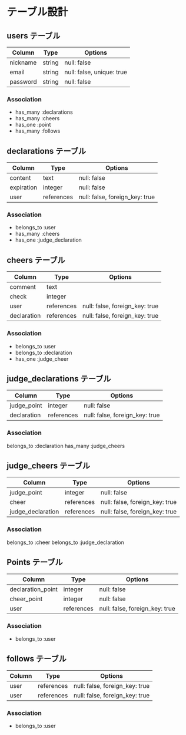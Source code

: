 # テーブル設計

## users テーブル

| Column   | Type   | Options                   |
| -------- | ------ | ------------------------- |
| nickname | string | null: false               |
| email    | string | null: false, unique: true |
| password | string | null: false               |

### Association

- has_many :declarations
- has_many :cheers
- has_one :point
- has_many :follows

## declarations テーブル

| Column     | Type       | Options                        |
| ---------- | ---------- | ------------------------------ |
| content    | text       | null: false                    |
| expiration | integer    | null: false                    |
| user       | references | null: false, foreign_key: true |

### Association

- belongs_to :user
- has_many :cheers
- has_one :judge_declaration

## cheers テーブル

| Column      | Type       | Options                        |
| ----------- | ---------- | ------------------------------ |
| comment     | text       |                                |
| check       | integer    |                                |
| user        | references | null: false, foreign_key: true |
| declaration | references | null: false, foreign_key: true |

### Association

- belongs_to :user
- belongs_to :declaration
- has_one :judge_cheer

## judge_declarations テーブル

| Column      | Type       | Options                        |
| ----------- | ---------- | ------------------------------ |
| judge_point | integer    | null: false                    |
| declaration | references | null: false, foreign_key: true |

### Association

belongs_to :declaration
has_many :judge_cheers

## judge_cheers テーブル

| Column            | Type       | Options                        |
| ----------------- | ---------- | ------------------------------ |
| judge_point       | integer    | null: false                    |
| cheer             | references | null: false, foreign_key: true |
| judge_declaration | references | null: false, foreign_key: true |

### Association

belongs_to :cheer
belongs_to :judge_declaration

## Points テーブル

| Column            | Type       | Options                        |
| ----------------- | ---------- | ------------------------------ |
| declaration_point | integer    | null: false                    |
| cheer_point       | integer    | null: false                    |
| user              | references | null: false, foreign_key: true |

### Association

- belongs_to :user

## follows テーブル

| Column | Type       | Options                        |
| ------ | ---------- | ------------------------------ |
| user   | references | null: false, foreign_key: true |
| user   | references | null: false, foreign_key: true |

### Association

- belongs_to :user